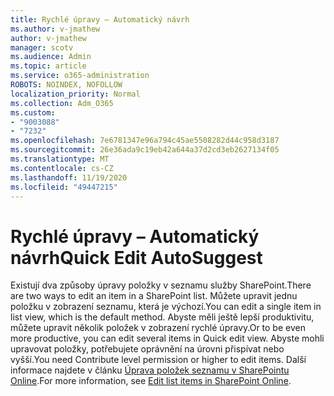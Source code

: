 ```yaml
---
title: Rychlé úpravy – Automatický návrh
ms.author: v-jmathew
author: v-jmathew
manager: scotv
ms.audience: Admin
ms.topic: article
ms.service: o365-administration
ROBOTS: NOINDEX, NOFOLLOW
localization_priority: Normal
ms.collection: Adm_O365
ms.custom:
- "9003088"
- "7232"
ms.openlocfilehash: 7e6781347e96a794c45ae5508282d44c958d3187
ms.sourcegitcommit: 26e36ada9c19eb42a644a37d2cd3eb2627134f05
ms.translationtype: MT
ms.contentlocale: cs-CZ
ms.lasthandoff: 11/19/2020
ms.locfileid: "49447215"
---
```

# <a name="quick-edit-autosuggest"></a><span data-ttu-id="840b1-102">Rychlé úpravy – Automatický návrh</span><span class="sxs-lookup"><span data-stu-id="840b1-102">Quick Edit AutoSuggest</span></span>

<span data-ttu-id="840b1-103">Existují dva způsoby úpravy položky v seznamu služby SharePoint.</span><span class="sxs-lookup"><span data-stu-id="840b1-103">There are two ways to edit an item in a SharePoint list.</span></span> <span data-ttu-id="840b1-104">Můžete upravit jednu položku v zobrazení seznamu, která je výchozí.</span><span class="sxs-lookup"><span data-stu-id="840b1-104">You can edit a single item in list view, which is the default method.</span></span> <span data-ttu-id="840b1-105">Abyste měli ještě lepší produktivitu, můžete upravit několik položek v zobrazení rychlé úpravy.</span><span class="sxs-lookup"><span data-stu-id="840b1-105">Or to be even more productive, you can edit several items in Quick edit view.</span></span> <span data-ttu-id="840b1-106">Abyste mohli upravovat položky, potřebujete oprávnění na úrovni přispívat nebo vyšší.</span><span class="sxs-lookup"><span data-stu-id="840b1-106">You need Contribute level permission or higher to edit items.</span></span> <span data-ttu-id="840b1-107">Další informace najdete v článku [Úprava položek seznamu v SharePointu Online](https://support.microsoft.com/office/dac1a1c3-a80b-4082-ba57-715cf613d0f7).</span><span class="sxs-lookup"><span data-stu-id="840b1-107">For more information, see [Edit list items in SharePoint Online](https://support.microsoft.com/office/dac1a1c3-a80b-4082-ba57-715cf613d0f7).</span></span>
